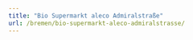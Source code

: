 ```yaml
---
title: "Bio Supermarkt aleco Admiralstraße"
url: /bremen/bio-supermarkt-aleco-admiralstrasse/
---
```

